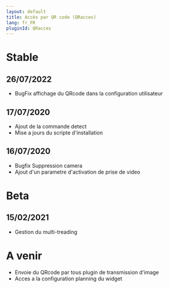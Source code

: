 ```yaml
---
layout: default
title: Accès par QR code (QRacces)
lang: fr_FR
pluginId: QRacces
---
```

# Stable
## 26/07/2022
* BugFix affichage du QRcode dans la configuration utilisateur

## 17/07/2020
* Ajout de la commande detect
* Mise a jours du scripte d'installation

## 16/07/2020
* Bugfix Suppression camera
* Ajout d'un parametre d'activation de prise de video

# Beta
## 15/02/2021
* Gestion du  multi-treading

# A venir
* Envoie du QRcode par tous plugin de transmission d'image
* Acces a la configuration planning du widget
